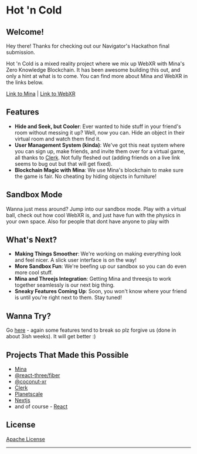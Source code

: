 # Hot 'n Cold

## Welcome!

Hey there! Thanks for checking out our Navigator's Hackathon final submission.

Hot 'n Cold is a mixed reality project where we mix up WebXR with Mina's Zero Knowledge Blockchain. It has been awesome building this out, and only a hint at what is to come. You can find more about Mina and WebXR in the links below.

[Link to Mina](https://minaprotocol.com/) | [Link to WebXR](https://immersive-web.github.io/webxr-samples/)

## Features

- **Hide and Seek, but Cooler**: Ever wanted to hide stuff in your friend's room without messing it up? Well, now you can. Hide an object in their virtual room and watch them find it.
- **User Management System (kinda)**: We've got this neat system where you can sign up, make friends, and invite them over for a virtual game, all thanks to [Clerk](https://clerk.com/). Not fully fleshed out (adding friends on a live link seems to bug out but that will get fixed).
- **Blockchain Magic with Mina**: We use Mina's blockchain to make sure the game is fair. No cheating by hiding objects in furniture!

## Sandbox Mode

Wanna just mess around? Jump into our sandbox mode. Play with a virtual ball, check out how cool WebXR is, and just have fun with the physics in your own space. Also for people that dont have anyone to play with 

## What's Next?

- **Making Things Smoother**: We're working on making everything look and feel nicer. A slick user interface is on the way!
- **More Sandbox Fun**: We're beefing up our sandbox so you can do even more cool stuff.
- **Mina and Threejs Integration**: Getting Mina and threesjs to work together seamlessly is our next big thing.
- **Sneaky Features Coming Up**: Soon, you won't know where your friend is until you're right next to them. Stay tuned!

## Wanna Try?

Go [here](https://hot-n-cold.vercel.app/) - again some features tend to break so plz forgive us (done in about 3ish weeks). It will get better :)


## Projects That Made this Possible

- [Mina](https://minaprotocol.com/)
- [@react-three/fiber](https://github.com/pmndrs/react-three-fiber)
- [@coconut-xr](https://www.coconut-xr.com/)
- [Clerk](https://clerk.com/)
- [Planetscale](https://planetscale.com/)
- [Nextjs](https://nextjs.org/)
- and of course - [React](https://react.dev/)


## License

[Apache License]()

---

